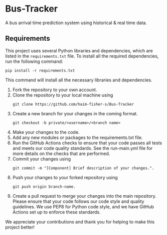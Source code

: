 # Bus-Tracker
A bus arrival time prediction system using historical &amp; real time data.

## Requirements
This project uses several Python libraries and dependencies, which are listed in the `requirements.txt` file. To install all the required dependencies, run the following command:

```
pip install -r requirements.txt
```
This command will install all the necessary libraries and dependencies.



1. Fork the repository to your own account.
2. Clone the repository to your local machine using 
   ```
   git clone https://github.com/haim-fisher-s/Bus-Tracker
   ```
3. Create a new branch for your changes in the coming format.
   ```
   git checkout -b private/<username>/<branch name>
   ```
4. Make your changes to the code.
5. Add any new modules or packages to the requirements.txt file.
6. Run the GitHub Actions checks to ensure that your code passes all tests and meets our code quality standards. See the run-main.yml file for more details on the checks that are performed.
7. Commit your changes using 
   ```
   git commit -m "[Component] Brief description of your changes.".
   ```
8. Push your changes to your forked repository using 
   ```
   git push origin branch-name.
   ```
9. Create a pull request to merge your changes into the main repository.
Please ensure that your code follows our code style and quality guidelines. We use PEP8 for Python code style, and we have GitHub Actions set up to enforce these standards.

We appreciate your contributions and thank you for helping to make this project better!